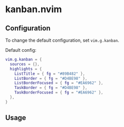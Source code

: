 # kanban.nvim

## Configuration
To change the default configuration, set `vim.g.kanban`.

Default config:
```lua
vim.g.kanban = {
  sources = {},
  highlights = {
    ListTitle = { fg = "#89B482" },
    ListBorder = { fg = "#D4BE98" },
    ListBorderFocused = { fg = "#EA6962" },
    TaskBorder = { fg = "#D4BE98" },
    TaskBorderFocused = { fg = "#EA6962" },
  },
}
```

## Usage
